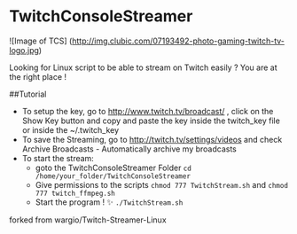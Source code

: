 # TwitchConsoleStreamer

![Image of TCS]
(http://img.clubic.com/07193492-photo-gaming-twitch-tv-logo.jpg)

Looking for Linux script to be able to stream on Twitch easily ?
You are at the right place !

##Tutorial
- To setup the key, go to http://www.twitch.tv/broadcast/ , click on the Show Key button and copy and paste the key inside the twitch_key file or inside the ~/.twitch_key
- To save the Streaming, go to http://twitch.tv/settings/videos and check Archive Broadcasts - Automatically archive my broadcasts
- To start the stream:
  - goto the TwitchConsoleStreamer Folder `cd /home/your_folder/TwitchConsoleStreamer`
  - Give permissions to the scripts `chmod 777 TwitchStream.sh` and `chmod 777 twitch_ffmpeg.sh`
  - Start the program ! :sparkles: `./TwitchStream.sh`

forked from wargio/Twitch-Streamer-Linux
